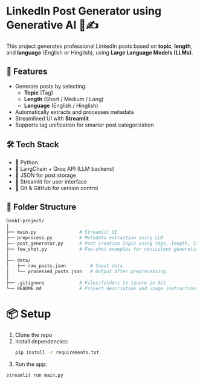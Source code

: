 # LinkedIn Post Generator using Generative AI 🧠✍️

This project generates professional LinkedIn posts based on **topic**, **length**, and **language** (English or Hinglish), using **Large Language Models (LLMs)**.

## 🚀 Features

- Generate posts by selecting:
  - **Topic** (Tag)
  - **Length** (Short / Medium / Long)
  - **Language** (English / Hinglish)
- Automatically extracts and processes metadata
- Streamlined UI with **Streamlit**
- Supports tag unification for smarter post categorization

## 🛠️ Tech Stack

- 🐍 Python
- 🧠 LangChain + Groq API (LLM backend)
- 📄 JSON for post storage
- 🎨 Streamlit for user interface
- 🔄 Git & GitHub for version control

## 📂 Folder Structure
```bash
GenAI-project/
│
├── main.py                # Streamlit UI
├── preprocess.py          # Metadata extraction using LLM
├── post_generator.py      # Post creation logic using tags, length, language
├── few_shot.py            # Few-shot examples for consistent generation
│
├── data/
│   ├── raw_posts.json         # Input data
│   └── processed_posts.json   # Output after preprocessing
│
├── .gitignore             # Files/folders to ignore in Git
└── README.md              # Project description and usage instructions

```
# 📦 Setup

1. Clone the repo
2. Install dependencies:
   ```bash
   pip install -r requirements.txt

3. Run the app:
```bash
streamlit run main.py


